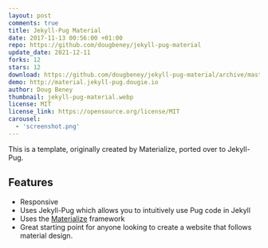 ```yaml
---
layout: post
comments: true
title: Jekyll-Pug Material
date: 2017-11-13 00:56:00 +01:00
repo: https://github.com/dougbeney/jekyll-pug-material
update_date: 2021-12-11
forks: 12
stars: 12
download: https://github.com/dougbeney/jekyll-pug-material/archive/master.zip
demo: http://material.jekyll-pug.dougie.io
author: Doug Beney
thumbnail: jekyll-pug-material.webp
license: MIT
license_link: https://opensource.org/license/MIT
carousel:
  - 'screenshot.png'
---
```


This is a template, originally created by Materialize, ported over to Jekyll-Pug.

## Features

* Responsive
* Uses Jekyll-Pug which allows you to intuitively use Pug code in Jekyll
* Uses the [Materialize](https://materializecss.com/) framework
* Great starting point for anyone looking to create a website that follows material design.
